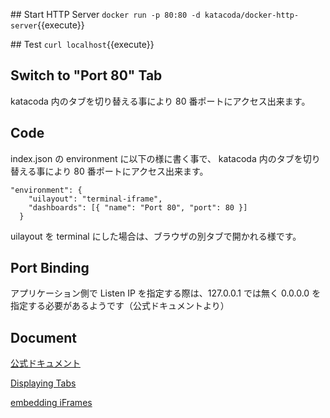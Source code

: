 ## Start HTTP Server
`docker run -p 80:80 -d katacoda/docker-http-server`{{execute}}

## Test
`curl localhost`{{execute}}

## Switch to "Port 80" Tab

katacoda 内のタブを切り替える事により 80 番ポートにアクセス出来ます。

## Code

index.json の environment に以下の様に書く事で、
katacoda 内のタブを切り替える事により 80 番ポートにアクセス出来ます。

```
"environment": {
    "uilayout": "terminal-iframe",
    "dashboards": [{ "name": "Port 80", "port": 80 }]
  }
```

uilayout を terminal にした場合は、ブラウザの別タブで開かれる様です。

## Port Binding

アプリケーション側で Listen IP を指定する際は、127.0.0.1 では無く 0.0.0.0 を指定する必要があるようです（公式ドキュメントより）

## Document

[公式ドキュメント](https://www.katacoda.community/accessing-ports-ui.html)

[Displaying Tabs](https://katacoda.com/scenario-examples/scenarios/dashboard-tabs)

[embedding iFrames](https://katacoda.com/scenario-examples/scenarios/dashboard-tabs-iframe)
